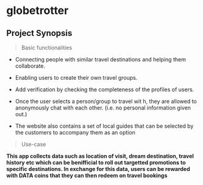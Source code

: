 # globetrotter
## Project Synopsis
> Basic functionalities

* Connecting people with similar travel destinations and helping them collaborate.

* Enabling users to create their own travel groups.

* Add verification by checking the completeness of the profiles of users.

* Once the user selects a person/group to travel wit h, they are allowed to anonymously chat with each other. (i.e. no personal information given out.)

* The website also contains a set of local guides that can be selected by the customers to accompany them as an option

> Use-case

**This app collects data such as location of visit, dream destination, travel history etc which can be benifficial to roll out targetted promotions to specific destinations. In exchange for this data, users can be rewarded with DATA coins that they can then redeem on travel bookings**
